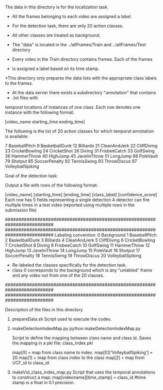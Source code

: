 
The data in this directory is for the localization task.
* All the frames belonging to each video are assigned a label.

* For the detection task, there are only 20 action classes.
* All other classes are treated as background.

* The "data" is located in the ../allFrames/Train and ../allFrames/Test directory
* Every video in the Train directory contains frames. Each of the frames
* is assigned a label based on its time stamp.

*This directory only prepares the data lists with the appropriate class labels to the frames.

* At the data server there exists a subdirectory "annotation" that contains 
* .txt files with 

temporal locations of instances of one class. Each row denotes 
one instance with the following format:

[video_name starting_time ending_time]

The following is the list of 20 action classes for which temporal 
annotation is available:

7 BaseballPitch
9 BasketballDunk
12 Billiards
21 CleanAndJerk
22 CliffDiving
23 CricketBowling
24 CricketShot
26 Diving
31 FrisbeeCatch
33 GolfSwing
36 HammerThrow
40 HighJump
45 JavelinThrow
51 LongJump
68 PoleVault
79 Shotput
85 SoccerPenalty
92 TennisSwing
93 ThrowDiscus
97 VolleyballSpiking

Goal of the detection task:

Output a file with rows of the following format:

[video_name] [starting_time] [ending_time] [class_label] [confidence_score]
Each row has 5 fields representing a single detection
A detector can fire multiple times in a test video (reported using multiple rows in the submission file)

##########################################################################
##########################################################################
Labeling convention:
0 Background
1 BaseballPitch
2 BasketballDunk
3 Billiards
4 CleanAndJerk
5 CliffDiving
6 CricketBowling
7 CricketShot
8 Diving
9 FrisbeeCatch
10 GolfSwing
11 HammerThrow
12 HighJump
13 JavelinThrow
14 LongJump
15 PoleVault
16 Shotput
17 SoccerPenalty
18 TennisSwing
19 ThrowDiscus
20 VolleyballSpiking


* Re-labeled the classes specifically for the detection task.
* class 0 corresponds to the background which is any "unlabled" frame and any video
  not from one of the 20 classes.


##########################################################################
##########################################################################

Description of the files in this directory


1. prepareData.sh
    Script used to execute the codes.

2. makeDetectionIndexMap.py
	python makeDetectionIndexMap.py

	Script to define the mapping between class name and class id.
	Saves the mapping in a pkl file: class_index.pkl

	map[0] = map from class name to index. map[0]['VolleyballSpiking'] = 20
	map[1] = map from class index to the class
	map[2] = map from UCF_id to class_id

2. makeVid_class_index_map.py
	Script that uses the temporal annotations to construct a map:
	map[videoname][time_stamp] = class_id
	#time stamp is a float in 0.1 precision.





